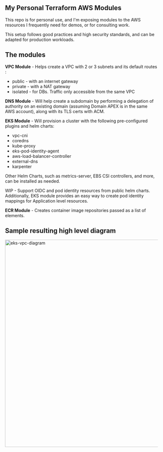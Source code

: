 ## My Personal Terraform AWS Modules

This repo is for personal use, and I'm exposing modules to the AWS resources I frequently need for demos, or for consulting work.

This setup follows good practices and high security standards, and can be adapted for production workloads.

## The modules

**VPC Module** - Helps create a VPC with 2 or 3 subnets and its default routes :
* public - with an internet gateway
* private - with a NAT gateway
* isolated - for DBs. Traffic only accessible from the same VPC

**DNS Module** - Will help create a subdomain by performing a delegation of authority on an existing domain (assuming Domain APEX is in the same AWS account), along with its TLS certs with ACM.

**EKS Module** - Will provision a cluster with the following pre-configured plugins and helm charts:
* vpc-cni
* coredns
* kube-proxy
* eks-pod-identity-agent
* aws-load-balancer-controller
* external-dns
* karpenter

Other Helm Charts, such as metrics-server, EBS CSI controllers, and more, can be installed as needed.

WIP - Support OIDC and pod identity resources from public helm charts. 
Additionally, EKS module provides an easy way to create pod identity mappings for Application level resources.


**ECR Module** - Creates container image repositories passed as a list of elements.



## Sample resulting high level diagram  

<img width="1484" height="681" alt="eks-vpc-diagram" src="https://github.com/user-attachments/assets/4079ae64-2469-4824-a244-4fcce733efbb" />
